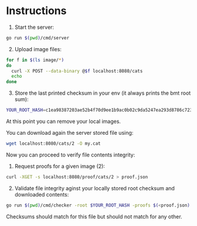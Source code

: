 # Instructions

1. Start the server:

```sh
go run $(pwd)/cmd/server
```

2. Upload image files:

```sh
for f in $(ls image/*)
do
  curl -X POST --data-binary @$f localhost:8080/cats
  echo
done
```

3. Store the last printed checksum in your env (it always prints the bmt root sum):

```sh
YOUR_ROOT_HASH=c1ea98387203ae52b4f70d9ee1b9ac0b02c9da5247ea293d8786c7234bf53b20
```

At this point you can remove your local images.

You can download again the server stored file using:

```sh
wget localhost:8080/cats/2 -O my.cat
```

Now you can proceed to verify file contents integrity:

1. Request proofs for a given image (2):

```sh
curl -XGET -s localhost:8080/proof/cats/2 > proof.json
```

2. Validate file integrity aginst your locally stored root checksum and downloaded contents:

```sh
go run $(pwd)/cmd/checker -root $YOUR_ROOT_HASH -proofs $(<proof.json) my.cat
```

Checksums should match for this file but should not match for any other.

